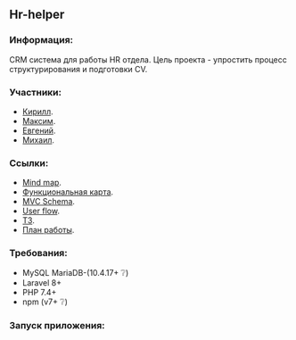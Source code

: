 ## Hr-helper

### Информация:
CRM система для работы HR отдела. 
Цель проекта - упростить процесс структурирования и подготовки CV.

### Участники:
- [Кирилл](https://github.com/kirilltobola).
- [Максим](https://github.com/zindmax).
- [Евгений]().
- [Михаил]().

### Ссылки:
- [Mind map](https://coggle.it/diagram/YU2458XUaSh-OK).
- [Функциональная карта](https://coggle.it/diagram/YU75JcXUaUMXqS).
- [MVC Schema](https://coggle.it/diagram/YVASPPM_JJEB).
- [User flow](https://coggle.it/diagram/YU78WmWJes-0Pt).
- [ТЗ](https://docs.google.com/document/d/1WC27sxBt44lt8Z3LXvFIyhLedATdwZJdpiDCa126KhY/edit?usp=sharing).
- [План работы](https://docs.google.com/document/d/1RdQbBxxN-_8tiG6r6MyBdd5m5Q1VoFXEfKwcLJbKyLE/edit?usp=sharing).

### Требования:
- MySQL MariaDB-(10.4.17+ :grey_question:)
- Laravel 8+
- PHP 7.4+
- npm (v7+ :grey_question:)

### Запуск приложения:
